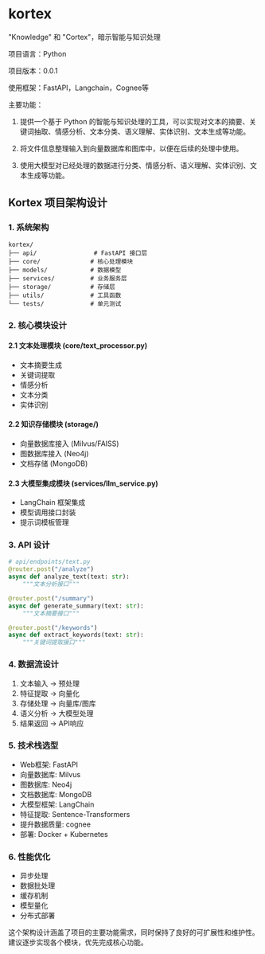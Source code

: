 # kortex
"Knowledge" 和 "Cortex"，暗示智能与知识处理

项目语言：Python

项目版本：0.0.1

使用框架：FastAPI，Langchain，Cognee等

主要功能：

1. 提供一个基于 Python 的智能与知识处理的工具，可以实现对文本的摘要、关键词抽取、情感分析、文本分类、语义理解、实体识别、文本生成等功能。

2. 将文件信息整理输入到向量数据库和图库中，以便在后续的处理中使用。

3. 使用大模型对已经处理的数据进行分类、情感分析、语义理解、实体识别、文本生成等功能。  

## Kortex 项目架构设计

### 1. 系统架构

```
kortex/
├── api/                # FastAPI 接口层
├── core/              # 核心处理模块
├── models/            # 数据模型
├── services/          # 业务服务层
├── storage/           # 存储层
├── utils/             # 工具函数
└── tests/             # 单元测试
```

### 2. 核心模块设计

#### 2.1 文本处理模块 (core/text_processor.py)
- 文本摘要生成
- 关键词提取
- 情感分析
- 文本分类
- 实体识别

#### 2.2 知识存储模块 (storage/)
- 向量数据库接入 (Milvus/FAISS)
- 图数据库接入 (Neo4j)
- 文档存储 (MongoDB)

#### 2.3 大模型集成模块 (services/llm_service.py)
- LangChain 框架集成
- 模型调用接口封装
- 提示词模板管理

### 3. API 设计

```python
# api/endpoints/text.py
@router.post("/analyze")
async def analyze_text(text: str):
    """文本分析接口"""

@router.post("/summary")
async def generate_summary(text: str):
    """文本摘要接口"""

@router.post("/keywords")
async def extract_keywords(text: str):
    """关键词提取接口"""
```

### 4. 数据流设计

1. 文本输入 → 预处理
2. 特征提取 → 向量化
3. 存储处理 → 向量库/图库
4. 语义分析 → 大模型处理
5. 结果返回 → API响应

### 5. 技术栈选型

- Web框架: FastAPI
- 向量数据库: Milvus
- 图数据库: Neo4j
- 文档数据库: MongoDB
- 大模型框架: LangChain
- 特征提取: Sentence-Transformers
- 提升数据质量: cognee
- 部署: Docker + Kubernetes

### 6. 性能优化

- 异步处理
- 数据批处理
- 缓存机制
- 模型量化
- 分布式部署

这个架构设计涵盖了项目的主要功能需求，同时保持了良好的可扩展性和维护性。建议逐步实现各个模块，优先完成核心功能。
